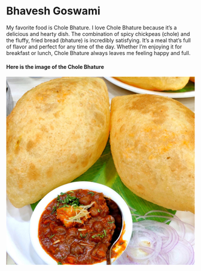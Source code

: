 # Bhavesh Goswami
My favorite food is Chole Bhature. I love Chole Bhature because it’s a delicious and hearty dish. The combination of spicy chickpeas (chole) and the fluffy, fried bread (bhature) is incredibly satisfying. It’s a meal that’s full of flavor and perfect for any time of the day. Whether I’m enjoying it for breakfast or lunch, Chole Bhature always leaves me feeling happy and full.

#### Here is the image of the Chole Bhature 
![Chole Bhature](https://github.com/BhaveshGoswami11/from-goswami/blob/main/chole-bhature.jpg)